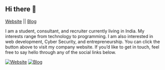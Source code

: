 ## Hi there 👋
[Website](https://harshsinghvi.com) || 
[Blog](https://blog.harshsinghvi.com)


I am a student, consultant, and recruiter currently living in India. My interests range from technology to programming. I am also interested in web development, Cyber Security, and entrepreneurship.
You can click the button above to visit my company website. If you’d like to get in touch, feel free to say hello through any of the social links below.

[![Website](https://api.netlify.com/api/v1/badges/5ca30664-e031-4a78-a97d-c1f2b1a76f30/deploy-status)](https://app.netlify.com/sites/harshsinghvi/deploys)
[![Blog](https://api.netlify.com/api/v1/badges/c700f26d-b8fb-4ea1-83cc-19837580e74a/deploy-status)](https://app.netlify.com/sites/theharshsinghviblog/deploys)
<!--
**harshsinghvi/harshsinghvi** is a ✨ _special_ ✨ repository because its `README.md` (this file) appears on your GitHub profile.

Here are some ideas to get you started:

- 🔭 I’m currently working on ...
- 🌱 I’m currently learning ...
- 👯 I’m looking to collaborate on ...
- 🤔 I’m looking for help with ...
- 💬 Ask me about ...
- 📫 How to reach me: ...
- 😄 Pronouns: ...
- ⚡ Fun fact: ...
-->

